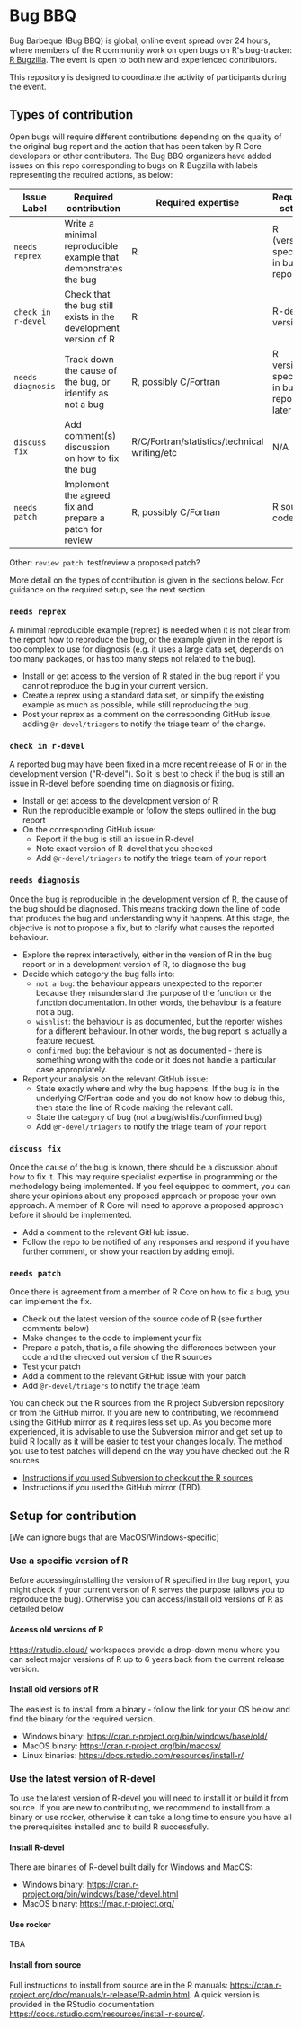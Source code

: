 # Bug BBQ

Bug Barbeque (Bug BBQ) is global, online event spread over 24 hours, where members of the R community work on open bugs on R's bug-tracker: [R Bugzilla](https://bugs.r-project.org/). 
The event is open to both new and experienced contributors.

This repository is designed to coordinate the activity of participants during the event.

## Types of contribution

Open bugs will require different contributions depending on the quality of the original bug report and the action that has been taken by R Core developers or other contributors.
The Bug BBQ organizers have added issues on this repo corresponding to bugs on R Bugzilla with labels representing the required actions, as below:


| Issue Label        | Required contribution                                           | Required expertise     | Required setup                              |
|--------------------|-----------------------------------------------------------------|------------------------|---------------------------------------------|
| `needs reprex`     | Write a minimal reproducible example that demonstrates the bug  | R                      | R (version specified in bug report)           |
| `check in r-devel` | Check that the bug still exists in the development version of R | R                      | R-devel version                             |
| `needs diagnosis`  | Track down the cause of the bug, or identify as not a bug       | R, possibly C/Fortran | R version specified in bug report or later |
| `discuss fix`      | Add comment(s) discussion on how to fix the bug                 | R/C/Fortran/statistics/technical writing/etc  |  N/A                 |
| `needs patch`      | Implement the agreed fix and prepare a patch for review         | R, possibly C/Fortran | R source code                               |

Other: `review patch`: test/review a proposed patch?

More detail on the types of contribution is given in the sections below. For guidance on the required setup, see the next section

### `needs reprex`

A minimal reproducible example (reprex) is needed when it is not clear from the report how to reproduce the bug, or the example given in the report is too complex to use for diagnosis (e.g. it uses a large data set, depends on too many packages, or has too many steps not related to the bug).

 - Install or get access to the version of R stated in the bug report if you cannot reproduce the bug in your current version.
 - Create a reprex using a standard data set, or simplify the existing example as much as possible, while still reproducing the bug.
 - Post your reprex as a comment on the corresponding GitHub issue, adding `@r-devel/triagers` to notify the triage team of the change.

### `check in r-devel`

A reported bug may have been fixed in a more recent release of R or in the development version ("R-devel"). So it is best to check if the bug is still an issue in R-devel before spending time on diagnosis or fixing.

 - Install or get access to the development version of R
 - Run the reproducible example or follow the steps outlined in the bug report
 - On the corresponding GitHub issue:
     - Report if the bug is still an issue in R-devel 
     - Note exact version of R-devel that you checked
     - Add `@r-devel/triagers` to notify the triage team of your report

### `needs diagnosis`

Once the bug is reproducible in the development version of R, the cause of the bug should be diagnosed. This means tracking down the line of code that produces the bug and understanding why it happens. At this stage, the objective is not to propose a fix, but to clarify what causes the reported behaviour.

 - Explore the reprex interactively, either in the version of R in the bug report or in a development version of R, to diagnose the bug
 - Decide which category the bug falls into:
     - `not a bug`: the behaviour appears unexpected to the reporter because they misunderstand the purpose of the function or the function documentation. In other words, the behaviour is a feature not a bug.
     - `wishlist`: the behaviour is as documented, but the reporter wishes for a different behaviour. In other words, the bug report is actually a feature request.
     - `confirmed bug`: the behaviour is not as documented - there is something wrong with the code or it does not handle a particular case appropriately.
 - Report your analysis on the relevant GitHub issue:
     - State exactly where and why the bug happens. If the bug is in the underlying C/Fortran code and you do not know how to debug this, then state the line of R code making the relevant call.
     - State the category of bug (not a bug/wishlist/confirmed bug)    
     - Add `@r-devel/triagers` to notify the triage team of your report

### `discuss fix`

Once the cause of the bug is known, there should be a discussion about how to fix it. This may require specialist expertise in programming or the methodology being implemented. If you feel equipped to comment, you can share your opinions about any proposed approach or propose your own approach. A member of R Core will need to approve a proposed approach before it should be implemented.

 - Add a comment to the relevant GitHub issue.
 - Follow the repo to be notified of any responses and respond if you have further comment, or show your reaction by adding emoji.

### `needs patch`

Once there is agreement from a member of R Core on how to fix a bug, you can implement the fix.

 - Check out the latest version of the source code of R (see further comments below)
 - Make changes to the code to implement your fix
 - Prepare a patch, that is, a file showing the differences between your code and the checked out version of the R sources
 - Test your patch
 - Add a comment to the relevant GitHub issue with your patch
 - Add `@r-devel/triagers` to notify the triage team

You can check out the R sources from the R project Subversion repository or from the GitHub mirror. If you are new to contributing, we recommend using the GitHub mirror as it requires less set up. As you become more experienced, it is advisable to use the Subversion mirror and get set up to build R locally as it will be easier to test your changes locally. The method you use to test patches will depend on the way you have checked out the R sources
 - [Instructions if you used Subversion to checkout the R sources](https://www.r-project.org/bugs.html#how-to-submit-patches)
 - Instructions if you used the GitHub mirror (TBD).

## Setup for contribution

[We can ignore bugs that are MacOS/Windows-specific]

### Use a specific version of R

Before accessing/installing the version of R specified in the bug report, you might check if your current version of R serves the purpose (allows you to reproduce the bug). Otherwise you can access/install old versions of R as detailed below

#### Access old versions of R

https://rstudio.cloud/ workspaces provide a drop-down menu where you can select major versions of R up to 6 years back from the current release version.

#### Install old versions of R

The easiest is to install from a binary - follow the link for your OS below and find the binary for the required version.

- Windows binary: https://cran.r-project.org/bin/windows/base/old/
- MacOS binary: https://cran.r-project.org/bin/macosx/
- Linux binaries: https://docs.rstudio.com/resources/install-r/

### Use the latest version of R-devel

To use the latest version of R-devel you will need to install it or build it from source. If you are new to contributing, we recommend to install from a binary or use rocker, otherwise it can take a long time to ensure you have all the prerequisites installed and to build R successfully.

#### Install R-devel

There are binaries of R-devel built daily for Windows and MacOS:

 - Windows binary: https://cran.r-project.org/bin/windows/base/rdevel.html
 - MacOS binary: https://mac.r-project.org/

#### Use rocker

TBA

#### Install from source

Full instructions to install from source are in the R manuals: https://cran.r-project.org/doc/manuals/r-release/R-admin.html. A quick version is provided in the RStudio documentation: https://docs.rstudio.com/resources/install-r-source/.



